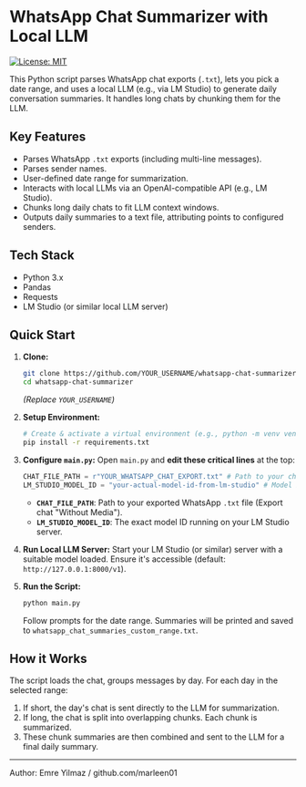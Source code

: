 # WhatsApp Chat Summarizer with Local LLM

[![License: MIT](https://img.shields.io/badge/License-MIT-yellow.svg)](https://opensource.org/licenses/MIT)

This Python script parses WhatsApp chat exports (`.txt`), lets you pick a date range, and uses a local LLM (e.g., via LM Studio) to generate daily conversation summaries. It handles long chats by chunking them for the LLM.

## Key Features

*   Parses WhatsApp `.txt` exports (including multi-line messages).
*   Parses sender names.
*   User-defined date range for summarization.
*   Interacts with local LLMs via an OpenAI-compatible API (e.g., LM Studio).
*   Chunks long daily chats to fit LLM context windows.
*   Outputs daily summaries to a text file, attributing points to configured senders.

## Tech Stack

*   Python 3.x
*   Pandas
*   Requests
*   LM Studio (or similar local LLM server)

## Quick Start

1.  **Clone:**
    ```bash
    git clone https://github.com/YOUR_USERNAME/whatsapp-chat-summarizer.git
    cd whatsapp-chat-summarizer
    ```
    *(Replace `YOUR_USERNAME`)*

2.  **Setup Environment:**
    ```bash
    # Create & activate a virtual environment (e.g., python -m venv venv; source venv/bin/activate)
    pip install -r requirements.txt
    ```

3.  **Configure `main.py`:**
    Open `main.py` and **edit these critical lines** at the top:
    ```python
    CHAT_FILE_PATH = r"YOUR_WHATSAPP_CHAT_EXPORT.txt" # Path to your chat.txt
    LM_STUDIO_MODEL_ID = "your-actual-model-id-from-lm-studio" # Model ID from LM Studio
    ```
    *   **`CHAT_FILE_PATH`**: Path to your exported WhatsApp `.txt` file (Export chat "Without Media").
    *   **`LM_STUDIO_MODEL_ID`**: The exact model ID running on your LM Studio server.

4.  **Run Local LLM Server:**
    Start your LM Studio (or similar) server with a suitable model loaded. Ensure it's accessible (default: `http://127.0.0.1:8000/v1`).

5.  **Run the Script:**
    ```bash
    python main.py
    ```
    Follow prompts for the date range. Summaries will be printed and saved to `whatsapp_chat_summaries_custom_range.txt`.

## How it Works

The script loads the chat, groups messages by day. For each day in the selected range:
1.  If short, the day's chat is sent directly to the LLM for summarization.
2.  If long, the chat is split into overlapping chunks. Each chunk is summarized.
3.  These chunk summaries are then combined and sent to the LLM for a final daily summary.

---
Author: Emre Yilmaz / github.com/marleen01